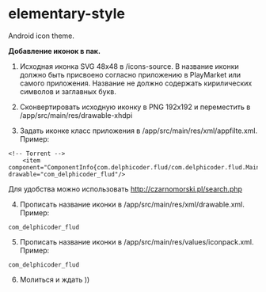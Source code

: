 # elementary-style
Android icon theme.

<b>Добавление иконок в пак.</b>

1. Исходная иконка SVG 48x48 в /icons-source. В название иконки должно быть присвоено согласно приложению в PlayMarket или самого приложения. Название не должно содержать кирилических символов и заглавных букв.

2. Сконвертировать исходную иконку в PNG 192x192 и переместить в /app/src/main/res/drawable-xhdpi

3. Задать иконке класс приложения в /app/src/main/res/xml/appfilte.xml.
Пример:
```
<!-- Torrent -->
    <item component="ComponentInfo{com.delphicoder.flud/com.delphicoder.flud.MainActivity}" drawable="com_delphicoder_flud"/>
```
Для удобства можно использовать http://czarnomorski.pl/search.php

4. Прописать название иконки в /app/src/main/res/xml/drawable.xml.
Пример:
```
com_delphicoder_flud
```
5. Прописать название иконки в /app/src/main/res/values/iconpack.xml.
Пример:
```
com_delphicoder_flud
```
6. Молиться и ждать ))

